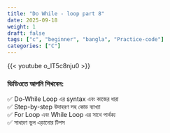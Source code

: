 ```yaml
---
title: "Do While - loop part 8"
date: 2025-09-18
weight: 1
draft: false
tags: ["c", "beginner", "bangla", "Practice-code"]
categories: ["C"]
---
```


{{< youtube o_lT5c8nju0 >}}

### ভিডিওতে আপনি শিখবেন:

✅ Do-While Loop এর syntax এবং কাজের ধারা  
✅ Step-by-step উদাহরণ সহ কোড ব্যাখ্যা  
✅ For Loop এবং While Loop এর সাথে পার্থক্য  
✅ সাধারণ ভুল এড়ানোর টিপস
